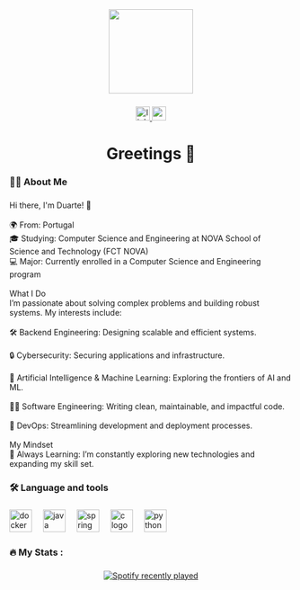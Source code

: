 <div align="center">
  <img height="150" src="https://camo.githubusercontent.com/62da68eb62b1e5f175f7d1f0191dd89a653d7908feb22d37d4a0ab07365d6791/68747470733a2f2f6d656469612e67697068792e636f6d2f6d656469612f4d3967624264396e6244724f5475314d71782f67697068792e676966"  />
</div>

###

<div align="center">
  <a href="www.linkedin.com/in/duarte-pereira-6b7b38342" target="_blank">
    <img src="https://img.shields.io/static/v1?message=LinkedIn&logo=linkedin&label=&color=0077B5&logoColor=white&labelColor=&style=for-the-badge" height="25" alt="linkedin logo"  />
  </a>
  <a href="duartepereira0106@gmail.com" target="_blank">
    <img src="https://img.shields.io/static/v1?message=Gmail&logo=gmail&label=&color=D14836&logoColor=white&labelColor=&style=for-the-badge" height="25" alt="gmail logo"  />
  </a>
</div>

###

<h1 align="center">Greetings 👋</h1>

###

<h3 align="left">👩‍💻  About Me</h3>

###

<p align="left">Hi there, I'm Duarte! 👋<br><br>🌍 From: Portugal<br>🎓 Studying: Computer Science and Engineering at NOVA School of Science and Technology (FCT NOVA) <br>💻 Major: Currently enrolled in a Computer Science and Engineering program<br><br>What I Do<br>I’m passionate about solving complex problems and building robust systems. My interests include:<br><br>🛠️ Backend Engineering: Designing scalable and efficient systems.<br><br>🔒 Cybersecurity: Securing applications and infrastructure.<br><br>🤖 Artificial Intelligence & Machine Learning: Exploring the frontiers of AI and ML.<br><br>🧑‍💻 Software Engineering: Writing clean, maintainable, and impactful code.<br><br>🚀 DevOps: Streamlining development and deployment processes.<br><br>My Mindset<br>🧠 Always Learning: I’m constantly exploring new technologies and expanding my skill set.</p>

###

<h3 align="left">🛠 Language and tools</h3>

###

<div align="left">
  <img src="https://cdn.jsdelivr.net/gh/devicons/devicon/icons/docker/docker-plain-wordmark.svg" height="40" alt="docker logo"  />
  <img width="12" />
  <img src="https://cdn.jsdelivr.net/gh/devicons/devicon/icons/java/java-original.svg" height="40" alt="java logo"  />
  <img width="12" />
  <img src="https://cdn.jsdelivr.net/gh/devicons/devicon/icons/spring/spring-original.svg" height="40" alt="spring logo"  />
  <img width="12" />
  <img src="https://cdn.jsdelivr.net/gh/devicons/devicon/icons/c/c-original.svg" height="40" alt="c logo"  />
  <img width="12" />
  <img src="https://cdn.jsdelivr.net/gh/devicons/devicon/icons/python/python-original.svg" height="40" alt="python logo"  />
</div>

###

<h3 align="left">🔥   My Stats :</h3>

###

<div align="center">
  <a href="https://open.spotify.com/user/dPereira">
    <img src="https://spotify-recently-played-readme.vercel.app/api?user=dPereira&count=3&unique=false" alt="Spotify recently played"  />
  </a>
</div>

###
